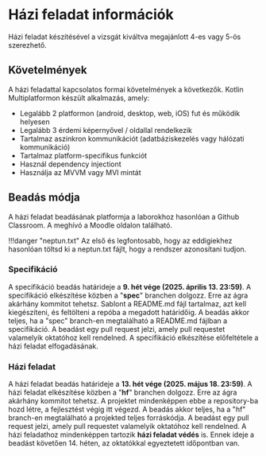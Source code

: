 # Házi feladat információk

Házi feladat készítésével a vizsgát kiváltva megajánlott 4-es vagy 5-ös szerezhető. 

## Követelmények

A házi feladattal kapcsolatos formai követelmények a következők. Kotlin Multiplatformon készült alkalmazás, amely:

-	Legalább 2 platformon (android, desktop, web, iOS) fut és működik helyesen
-	Legalább 3 érdemi képernyővel / oldallal rendelkezik
-	Tartalmaz aszinkron kommunikációt (adatbáziskezelés vagy hálózati kommunikáció)
-	Tartalmaz platform-specifikus funkciót
-	Használ dependency injectiont
-	Használja az MVVM vagy MVI mintát

## Beadás módja

A házi feladat beadásának platformja a laborokhoz hasonlóan a Github Classroom. A meghívó a Moodle oldalon található.

!!!danger "neptun.txt"
	Az első és legfontosabb, hogy az eddigiekhez hasonlóan töltsd ki a neptun.txt fájlt, hogy a rendszer azonosítani tudjon.

### Specifikáció

A specifikáció beadás határideje a **9. hét vége (2025. április 13. 23:59)**.
A specifikáció elkészítése közben a "**spec**" branchen dolgozz. Erre az ágra akárhány kommitot tehetsz.
Sablont a README.md fájl tartalmaz, azt kell kiegészíteni, és feltölteni a repóba a megadott határidőig.
A beadás akkor teljes, ha a "spec" branch-en megtalálható a README.md fájlban a specifikáció. A beadást egy pull request jelzi, amely pull requestet valamelyik oktatóhoz kell rendelned.
A specifikáció elkészítése előfeltétele a házi feladat elfogadásának.

### Házi feladat

A házi feladat beadás határideje a **13. hét vége (2025. május 18. 23:59)**.
A házi feladat elkészítése közben a "**hf**" branchen dolgozz. Erre az ágra akárhány kommitot tehetsz. 
A projektet mindenképpen ebbe a repository-ba hozd létre, a fejlesztést végig itt végezd.
A beadás akkor teljes, ha a "hf" branch-en megtalálható a projekted teljes forráskódja. A beadást egy pull request jelzi, amely pull requestet valamelyik oktatóhoz kell rendelned.
A házi feladathoz mindenképpen tartozik **házi feladat védés** is. Ennek ideje a beadást követően 14. héten, az oktatókkal egyeztetett időpontban van.